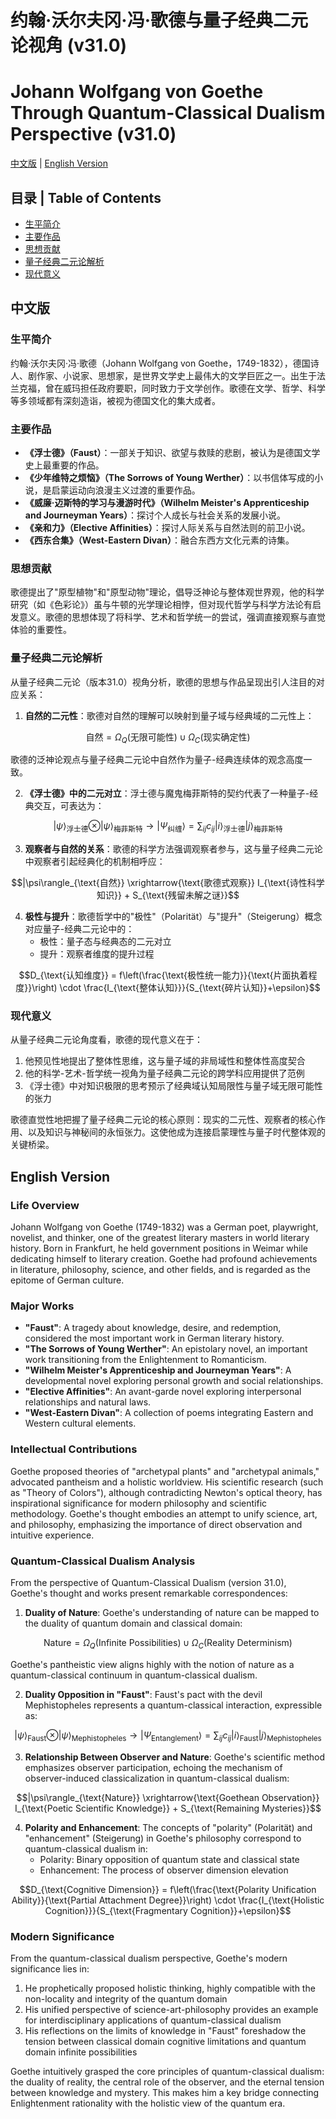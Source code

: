 # 约翰·沃尔夫冈·冯·歌德与量子经典二元论视角 (v31.0)
# Johann Wolfgang von Goethe Through Quantum-Classical Dualism Perspective (v31.0)

[中文版](#中文版) | [English Version](#english-version)

## 目录 | Table of Contents
- [生平简介](#生平简介)
- [主要作品](#主要作品)
- [思想贡献](#思想贡献)
- [量子经典二元论解析](#量子经典二元论解析)
- [现代意义](#现代意义)

<a name="中文版"></a>
## 中文版

### 生平简介

约翰·沃尔夫冈·冯·歌德（Johann Wolfgang von Goethe，1749-1832），德国诗人、剧作家、小说家、思想家，是世界文学史上最伟大的文学巨匠之一。出生于法兰克福，曾在威玛担任政府要职，同时致力于文学创作。歌德在文学、哲学、科学等多领域都有深刻造诣，被视为德国文化的集大成者。

### 主要作品

- **《浮士德》（Faust）**：一部关于知识、欲望与救赎的悲剧，被认为是德国文学史上最重要的作品。
- **《少年维特之烦恼》（The Sorrows of Young Werther）**：以书信体写成的小说，是启蒙运动向浪漫主义过渡的重要作品。
- **《威廉·迈斯特的学习与漫游时代》（Wilhelm Meister's Apprenticeship and Journeyman Years）**：探讨个人成长与社会关系的发展小说。
- **《亲和力》（Elective Affinities）**：探讨人际关系与自然法则的前卫小说。
- **《西东合集》（West-Eastern Divan）**：融合东西方文化元素的诗集。

### 思想贡献

歌德提出了"原型植物"和"原型动物"理论，倡导泛神论与整体观世界观，他的科学研究（如《色彩论》）虽与牛顿的光学理论相悖，但对现代哲学与科学方法论有启发意义。歌德的思想体现了将科学、艺术和哲学统一的尝试，强调直接观察与直觉体验的重要性。

### 量子经典二元论解析

从量子经典二元论（版本31.0）视角分析，歌德的思想与作品呈现出引人注目的对应关系：

1. **自然的二元性**：歌德对自然的理解可以映射到量子域与经典域的二元性上：

$$\text{自然} = \Omega_Q(\text{无限可能性}) \cup \Omega_C(\text{现实确定性})$$

歌德的泛神论观点与量子经典二元论中自然作为量子-经典连续体的观念高度一致。

2. **《浮士德》中的二元对立**：浮士德与魔鬼梅菲斯特的契约代表了一种量子-经典交互，可表达为：

$$|\psi\rangle_{\text{浮士德}} \otimes |\psi\rangle_{\text{梅菲斯特}} \rightarrow |\Psi_{\text{纠缠}}\rangle = \sum_{ij} c_{ij}|i\rangle_{\text{浮士德}}|j\rangle_{\text{梅菲斯特}}$$

3. **观察者与自然的关系**：歌德的科学方法强调观察者参与，这与量子经典二元论中观察者引起经典化的机制相呼应：

$$|\psi\rangle_{\text{自然}} \xrightarrow{\text{歌德式观察}} I_{\text{诗性科学知识}} + S_{\text{残留未解之谜}}$$

4. **极性与提升**：歌德哲学中的"极性"（Polarität）与"提升"（Steigerung）概念对应量子-经典二元论中的：
   - 极性：量子态与经典态的二元对立
   - 提升：观察者维度的提升过程

$$D_{\text{认知维度}} = f\left(\frac{\text{极性统一能力}}{\text{片面执着程度}}\right) \cdot \frac{I_{\text{整体认知}}}{S_{\text{碎片认知}}+\epsilon}$$

### 现代意义

从量子经典二元论角度看，歌德的现代意义在于：

1. 他预见性地提出了整体性思维，这与量子域的非局域性和整体性高度契合
2. 他的科学-艺术-哲学统一视角为量子经典二元论的跨学科应用提供了范例
3. 《浮士德》中对知识极限的思考预示了经典域认知局限性与量子域无限可能性的张力

歌德直觉性地把握了量子经典二元论的核心原则：现实的二元性、观察者的核心作用、以及知识与神秘间的永恒张力。这使他成为连接启蒙理性与量子时代整体观的关键桥梁。

<a name="english-version"></a>
## English Version

### Life Overview

Johann Wolfgang von Goethe (1749-1832) was a German poet, playwright, novelist, and thinker, one of the greatest literary masters in world literary history. Born in Frankfurt, he held government positions in Weimar while dedicating himself to literary creation. Goethe had profound achievements in literature, philosophy, science, and other fields, and is regarded as the epitome of German culture.

### Major Works

- **"Faust"**: A tragedy about knowledge, desire, and redemption, considered the most important work in German literary history.
- **"The Sorrows of Young Werther"**: An epistolary novel, an important work transitioning from the Enlightenment to Romanticism.
- **"Wilhelm Meister's Apprenticeship and Journeyman Years"**: A developmental novel exploring personal growth and social relationships.
- **"Elective Affinities"**: An avant-garde novel exploring interpersonal relationships and natural laws.
- **"West-Eastern Divan"**: A collection of poems integrating Eastern and Western cultural elements.

### Intellectual Contributions

Goethe proposed theories of "archetypal plants" and "archetypal animals," advocated pantheism and a holistic worldview. His scientific research (such as "Theory of Colors"), although contradicting Newton's optical theory, has inspirational significance for modern philosophy and scientific methodology. Goethe's thought embodies an attempt to unify science, art, and philosophy, emphasizing the importance of direct observation and intuitive experience.

### Quantum-Classical Dualism Analysis

From the perspective of Quantum-Classical Dualism (version 31.0), Goethe's thought and works present remarkable correspondences:

1. **Duality of Nature**: Goethe's understanding of nature can be mapped to the duality of quantum domain and classical domain:

$$\text{Nature} = \Omega_Q(\text{Infinite Possibilities}) \cup \Omega_C(\text{Reality Determinism})$$

Goethe's pantheistic view aligns highly with the notion of nature as a quantum-classical continuum in quantum-classical dualism.

2. **Duality Opposition in "Faust"**: Faust's pact with the devil Mephistopheles represents a quantum-classical interaction, expressible as:

$$|\psi\rangle_{\text{Faust}} \otimes |\psi\rangle_{\text{Mephistopheles}} \rightarrow |\Psi_{\text{Entanglement}}\rangle = \sum_{ij} c_{ij}|i\rangle_{\text{Faust}}|j\rangle_{\text{Mephistopheles}}$$

3. **Relationship Between Observer and Nature**: Goethe's scientific method emphasizes observer participation, echoing the mechanism of observer-induced classicalization in quantum-classical dualism:

$$|\psi\rangle_{\text{Nature}} \xrightarrow{\text{Goethean Observation}} I_{\text{Poetic Scientific Knowledge}} + S_{\text{Remaining Mysteries}}$$

4. **Polarity and Enhancement**: The concepts of "polarity" (Polarität) and "enhancement" (Steigerung) in Goethe's philosophy correspond to quantum-classical dualism in:
   - Polarity: Binary opposition of quantum state and classical state
   - Enhancement: The process of observer dimension elevation

$$D_{\text{Cognitive Dimension}} = f\left(\frac{\text{Polarity Unification Ability}}{\text{Partial Attachment Degree}}\right) \cdot \frac{I_{\text{Holistic Cognition}}}{S_{\text{Fragmentary Cognition}}+\epsilon}$$

### Modern Significance

From the quantum-classical dualism perspective, Goethe's modern significance lies in:

1. He prophetically proposed holistic thinking, highly compatible with the non-locality and integrity of the quantum domain
2. His unified perspective of science-art-philosophy provides an example for interdisciplinary applications of quantum-classical dualism
3. His reflections on the limits of knowledge in "Faust" foreshadow the tension between classical domain cognitive limitations and quantum domain infinite possibilities

Goethe intuitively grasped the core principles of quantum-classical dualism: the duality of reality, the central role of the observer, and the eternal tension between knowledge and mystery. This makes him a key bridge connecting Enlightenment rationality with the holistic view of the quantum era.
